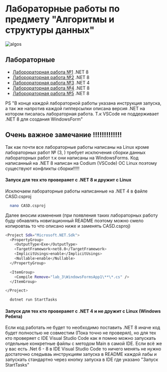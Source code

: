# Лабораторные работы по предмету "Алгоритмы и структуры данных"

![algos](https://i.giphy.com/media/v1.Y2lkPTc5MGI3NjExOXZlanU2c2JkOWhmamlnb2IwMDlrYmJ1cjV6NnB1NzQ1azhlbG1kNCZlcD12MV9pbnRlcm5hbF9naWZfYnlfaWQmY3Q9cw/Nn97Knvcol0rENwFk5/giphy.gif)


## Лабораторные

 - [Лаборораторная работа №1](https://github.com/KotDev/KUBSU_CASD/tree/main/lab_1) .NET 8
 - [Лаборораторная работа №2](https://github.com/KotDev/KUBSU_CASD/tree/main/lab_2) .NET 8
 - [Лаборораторная работа №3](https://github.com/KotDev/KUBSU_CASD/tree/main/lab_3) .NET 4
 - [Лаборораторная работа №4](https://github.com/KotDev/KUBSU_CASD/tree/main/lab_4) .NET 8
 - [Лаборораторная работа №5](https://github.com/KotDev/KUBSU_CASD/tree/main/lab_5) .NET 8
   

PS "В конце каждой лабораторной работы указана инструкция запуска, а так же напротив каждой гипперсылки
    описана версия .NET на котором писалась лабораторная работа. Т.к VSCode не поддерживает .NET 8 для создания WindowsForm"

## Очень важное замечание !!!!!!!!!!!!!

Так как почти все лабораторные работы написаны на Linux кроме лабораторных работ № (3, ) требует исключения сборки данных лабораторных работ т.к они написаны на WindowsForms. Код написанный на .NET 8 написан на Codium (VSCode) ОС Linux поэтому существуют конфликты сборки!!!!!

#### Запуск для тех кто провераяет с .NET 8 и дружит с Linux

Исключаем лабораторные работы написанные на .NET 4 в файле CASD.csproj

```bash
  nano CASD.csproj
```

Далее вносим изменения (при появления таких лабораторных работу буду обнавлять новигационный README поэтому можно смело копировтаь то что описано ниже и заменять CASD.csproj)

```bash
<Project Sdk="Microsoft.NET.Sdk">
  <PropertyGroup>
    <OutputType>Exe</OutputType>
    <TargetFramework>net8.0</TargetFramework>
    <ImplicitUsings>enable</ImplicitUsings>
    <Nullable>enable</Nullable>
  </PropertyGroup>

  <ItemGroup>
    <Compile Remove="lab_3\WindowsFormsApp1\**\*.cs" />
  </ItemGroup>

</Project>
```

```bash
  dotnet run StartTasks
```


#### Запуск для тех кто провераяет с .NET 4 и не дружит с Linux (Windows Ребята)

Если код работать не будет то необходимо поставить .NET 8 иначе код будет полностью не совместим (Пока точно не проверял), но для тех кто проверяет с IDE Visual Studio Code как я помню можно запускать отдельные конкретные файлы с методом Main в самой IDE. Если всё же у вас есть .Net 6 - 8 в IDE Visual Studio Code то ничего менять не нужно достаточно следываь инструкциям запуска в README каждой лабы и запускать стандартно через кнопку запуска в IDE где указано "Запуск StartTasks"
